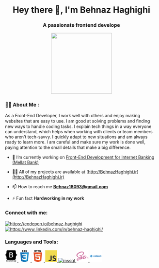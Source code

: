 <h1 align="center">Hey there 👋, I'm Behnaz Haghighi</h1>
<h3 align="center">A passionate frontend develope</h3>

<div style="text-align: center;">
    <img src="https://camo.githubusercontent.com/7aa780f97d51af2b67ff9ca2afa89ef67907c7b21abe9c7f8fb63fa707cf629a/68747470733a2f2f63646e612e61727473746174696f6e2e636f6d2f702f6173736574732f696d616765732f696d616765732f3034322f3633312f3238362f6f726967696e616c2f627279616e2d726f6472696775657a2d62656c6368696269612d312d726967687473706565642e6769663f31363335303337353632" style="width: 200px; height: 200px; text-align: center;">
</div>

<h3>👩‍💻 About Me :</h3>
<p> As a Front-End Developer, I work well with others and enjoy making websites that are easy to use. I am good at solving problems and ﬁnding new ways to handle coding tasks. I explain tech things in a way everyone can understand, which helps when working with clients or team members who aren't tech-savvy. I quickly adapt to new situations and am always ready to learn more. I am careful and make sure my work is done well, paying attention to the small details that make a big diﬀerence.</p>


- 🔭 I’m currently working on [Front-End Development for Internet Banking (Mellat Bank)](https://ebanking.bankmellat.ir/ebanking/#/)

- 👨‍💻 All of my projects are available at [http://BehnazHaghighi.ir](http://BehnazHaghighi.ir)

- 📫 How to reach me **Behnaz18093@gmail.com**

- ⚡ Fun fact **Hardworking in my work**

<h3 align="left">Connect with me:</h3>
<p align="left">
<a href="https://codepen.io/https://codepen.io/behnaz-haghighi" target="blank"><img align="center" src="https://raw.githubusercontent.com/rahuldkjain/github-profile-readme-generator/master/src/images/icons/Social/codepen.svg" alt="https://codepen.io/behnaz-haghighi" height="30" width="40" /></a>
<a href="https://linkedin.com/in/https://www.linkedin.com/in/behnaz-haghighi/" target="blank"><img align="center" src="https://raw.githubusercontent.com/rahuldkjain/github-profile-readme-generator/master/src/images/icons/Social/linked-in-alt.svg" alt="https://www.linkedin.com/in/behnaz-haghighi/" height="30" width="40" /></a>
</p>

<h3 align="left">Languages and Tools:</h3>
<p align="left"> <a href="https://getbootstrap.com" target="_blank" rel="noreferrer"> <img src="https://raw.githubusercontent.com/devicons/devicon/master/icons/bootstrap/bootstrap-plain-wordmark.svg" alt="bootstrap" width="40" height="40"/> </a> <a href="https://www.w3schools.com/css/" target="_blank" rel="noreferrer"> <img src="https://raw.githubusercontent.com/devicons/devicon/master/icons/css3/css3-original-wordmark.svg" alt="css3" width="40" height="40"/> </a> <a href="https://www.w3.org/html/" target="_blank" rel="noreferrer"> <img src="https://raw.githubusercontent.com/devicons/devicon/master/icons/html5/html5-original-wordmark.svg" alt="html5" width="40" height="40"/> </a> <a href="https://developer.mozilla.org/en-US/docs/Web/JavaScript" target="_blank" rel="noreferrer"> <img src="https://raw.githubusercontent.com/devicons/devicon/master/icons/javascript/javascript-original.svg" alt="javascript" width="40" height="40"/> </a> <a href="https://www.microsoft.com/en-us/sql-server" target="_blank" rel="noreferrer"> <img src="https://www.svgrepo.com/show/303229/microsoft-sql-server-logo.svg" alt="mssql" width="40" height="40"/> </a> <a href="https://sass-lang.com" target="_blank" rel="noreferrer"> <img src="https://raw.githubusercontent.com/devicons/devicon/master/icons/sass/sass-original.svg" alt="sass" width="40" height="40"/> </a> <a href="https://webpack.js.org" target="_blank" rel="noreferrer"> <img src="https://raw.githubusercontent.com/devicons/devicon/d00d0969292a6569d45b06d3f350f463a0107b0d/icons/webpack/webpack-original-wordmark.svg" alt="webpack" width="40" height="40"/> </a> </p>


